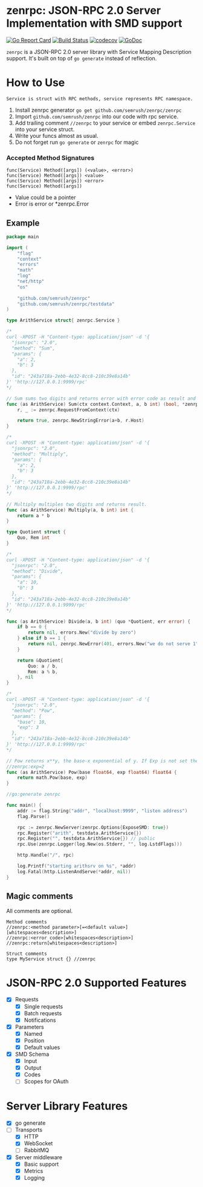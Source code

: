 # zenrpc: JSON-RPC 2.0 Server Implementation with SMD support

[![Go Report Card](https://goreportcard.com/badge/github.com/semrush/zenrpc)](https://goreportcard.com/report/github.com/semrush/zenrpc) [![Build Status](https://travis-ci.org/semrush/zenrpc.svg?branch=master)](https://travis-ci.org/semrush/zenrpc) [![codecov](https://codecov.io/gh/semrush/zenrpc/branch/master/graph/badge.svg)](https://codecov.io/gh/semrush/zenrpc) [![GoDoc](https://godoc.org/github.com/semrush/zenrpc?status.svg)](https://godoc.org/github.com/semrush/zenrpc)

`zenrpc` is a JSON-RPC 2.0 server library with Service Mapping Description support. 
It's built on top of `go generate` instead of reflection. 

# How to Use

```Service is struct with RPC methods, service represents RPC namespace.```

  1. Install zenrpc generator `go get github.com/semrush/zenrpc/zenrpc`
  1. Import `github.com/semrush/zenrpc` into our code with rpc service.
  1. Add trailing comment `//zenrpc` to your service or embed `zenrpc.Service` into your service struct.
  1. Write your funcs almost as usual.
  1. Do not forget run `go generate` or `zenrpc` for magic

### Accepted Method Signatures

    func(Service) Method([args]) (<value>, <error>)
    func(Service) Method([args]) <value>
    func(Service) Method([args]) <error>
    func(Service) Method([args])

- Value could be a pointer
- Error is error or *zenrpc.Error

## Example
```go
package main

import (
	"flag"
	"context"
	"errors"
	"math"
	"log"
	"net/http"
	"os"	
	
	"github.com/semrush/zenrpc"
	"github.com/semrush/zenrpc/testdata"
)

type ArithService struct{ zenrpc.Service }

/*
curl -XPOST -H "Content-type: application/json" -d '{
  "jsonrpc": "2.0",
  "method": "Sum",
  "params": {
    "a": 2,
    "b": 3
  },
  "id": "243a718a-2ebb-4e32-8cc8-210c39e8a14b"
}' 'http://127.0.0.1:9999/rpc'
*/

// Sum sums two digits and returns error with error code as result and IP from context.
func (as ArithService) Sum(ctx context.Context, a, b int) (bool, *zenrpc.Error) {
	r, _ := zenrpc.RequestFromContext(ctx)

	return true, zenrpc.NewStringError(a+b, r.Host)
}

/*
curl -XPOST -H "Content-type: application/json" -d '{
  "jsonrpc": "2.0",
  "method": "Multiply",
  "params": {
    "a": 2,
    "b": 3
  },
  "id": "243a718a-2ebb-4e32-8cc8-210c39e8a14b"
}' 'http://127.0.0.1:9999/rpc'
*/

// Multiply multiples two digits and returns result.
func (as ArithService) Multiply(a, b int) int {
	return a * b
}

type Quotient struct {
	Quo, Rem int
}

/*
curl -XPOST -H "Content-type: application/json" -d '{
  "jsonrpc": "2.0",
  "method": "Divide",
  "params": {
    "a": 10,
    "b": 3
  },
  "id": "243a718a-2ebb-4e32-8cc8-210c39e8a14b"
}' 'http://127.0.0.1:9999/rpc'
*/

func (as ArithService) Divide(a, b int) (quo *Quotient, err error) {
	if b == 0 {
		return nil, errors.New("divide by zero")
	} else if b == 1 {
		return nil, zenrpc.NewError(401, errors.New("we do not serve 1"))
	}

	return &Quotient{
		Quo: a / b,
		Rem: a % b,
	}, nil
}

/*
curl -XPOST -H "Content-type: application/json" -d '{
  "jsonrpc": "2.0",
  "method": "Pow",
  "params": {
    "base": 10,
    "exp": 3
  },
  "id": "243a718a-2ebb-4e32-8cc8-210c39e8a14b"
}' 'http://127.0.0.1:9999/rpc'
*/

// Pow returns x**y, the base-x exponential of y. If Exp is not set then default value is 2.
//zenrpc:exp=2
func (as ArithService) Pow(base float64, exp float64) float64 {
	return math.Pow(base, exp)
}

//go:generate zenrpc

func main() {
	addr := flag.String("addr", "localhost:9999", "listen address")
	flag.Parse()

	rpc := zenrpc.NewServer(zenrpc.Options{ExposeSMD: true})
	rpc.Register("arith", testdata.ArithService{})
	rpc.Register("", testdata.ArithService{}) // public
	rpc.Use(zenrpc.Logger(log.New(os.Stderr, "", log.LstdFlags)))

	http.Handle("/", rpc)

	log.Printf("starting arithsrv on %s", *addr)
	log.Fatal(http.ListenAndServe(*addr, nil))
}

```


## Magic comments

All comments are optional.

    Method comments
    //zenrpc:<method parameter>[=<default value>][whitespaces<description>]
    //zenrpc:<error code>[whitespaces<description>]
    //zenrpc:return[whitespaces<description>]
     
    Struct comments
    type MyService struct {} //zenrpc
    


# JSON-RPC 2.0 Supported Features

  * [x] Requests
    * [x] Single requests
    * [x] Batch requests
    * [x] Notifications
  * [x] Parameters
    * [x] Named
    * [x] Position
    * [x] Default values
  * [x] SMD Schema
    * [x] Input
    * [x] Output
    * [x] Codes
    * [ ] Scopes for OAuth

# Server Library Features

 * [x] go generate
 * [ ] Transports
   * [x] HTTP
   * [x] WebSocket
   * [ ] RabbitMQ
 * [x] Server middleware
   * [x] Basic support
   * [x] Metrics
   * [x] Logging
